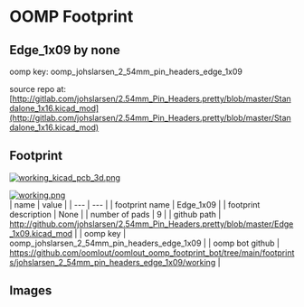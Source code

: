 # OOMP Footprint  
## Edge_1x09  by none  
  
oomp key: oomp_johslarsen_2_54mm_pin_headers_edge_1x09  
  
source repo at: [http://gitlab.com/johslarsen/2.54mm_Pin_Headers.pretty/blob/master/Standalone_1x16.kicad_mod](http://gitlab.com/johslarsen/2.54mm_Pin_Headers.pretty/blob/master/Standalone_1x16.kicad_mod)  
## Footprint  
  
[![working_kicad_pcb_3d.png](working_kicad_pcb_3d_600.png)](working_kicad_pcb_3d.png)  
  
[![working.png](working_600.png)](working.png)  
| name | value | 
| --- | --- | 
| footprint name | Edge_1x09 | 
| footprint description | None | 
| number of pads | 9 | 
| github path | http://github.com/johslarsen/2.54mm_Pin_Headers.pretty/blob/master/Edge_1x09.kicad_mod | 
| oomp key | oomp_johslarsen_2_54mm_pin_headers_edge_1x09 | 
| oomp bot github | https://github.com/oomlout/oomlout_oomp_footprint_bot/tree/main/footprints/johslarsen_2_54mm_pin_headers_edge_1x09/working | 
## Images  
